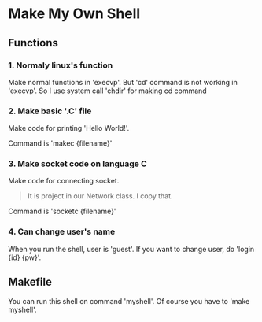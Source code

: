 # Make My Own Shell

## Functions

### 1. Normaly linux's function
 Make normal functions in 'execvp'. But 'cd' command is not working in 'execvp'. So I use system call 'chdir' for making cd command  
### 2. Make basic '.C' file
 Make code for printing 'Hello World!'.

 Command is 'makec {filename}'
### 3. Make socket code on language C
 Make code for connecting socket.
 > It is project in our Network class. I copy that.
 
 Command is 'socketc {filename}'
### 4. Can change user's name
 When you run the shell, user is 'guest'. If you want to change user, do 'login {id} {pw}'.



## Makefile
You can run this shell on command 'myshell'.
Of course you have to 'make myshell'.
